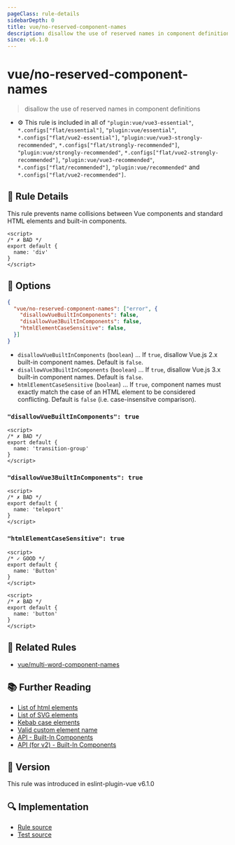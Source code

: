 ```yaml
---
pageClass: rule-details
sidebarDepth: 0
title: vue/no-reserved-component-names
description: disallow the use of reserved names in component definitions
since: v6.1.0
---
```


# vue/no-reserved-component-names

> disallow the use of reserved names in component definitions

- :gear: This rule is included in all of `"plugin:vue/vue3-essential"`, `*.configs["flat/essential"]`, `"plugin:vue/essential"`, `*.configs["flat/vue2-essential"]`, `"plugin:vue/vue3-strongly-recommended"`, `*.configs["flat/strongly-recommended"]`, `"plugin:vue/strongly-recommended"`, `*.configs["flat/vue2-strongly-recommended"]`, `"plugin:vue/vue3-recommended"`, `*.configs["flat/recommended"]`, `"plugin:vue/recommended"` and `*.configs["flat/vue2-recommended"]`.

## :book: Rule Details

This rule prevents name collisions between Vue components and standard HTML elements and built-in components.

<eslint-code-block :rules="{'vue/no-reserved-component-names': ['error']}">

```vue
<script>
/* ✗ BAD */
export default {
  name: 'div'
}
</script>
```

</eslint-code-block>

## :wrench: Options

```json
{
  "vue/no-reserved-component-names": ["error", {
    "disallowVueBuiltInComponents": false,
    "disallowVue3BuiltInComponents": false,
    "htmlElementCaseSensitive": false,
  }]
}
```

- `disallowVueBuiltInComponents` (`boolean`) ... If `true`, disallow Vue.js 2.x built-in component names. Default is `false`.
- `disallowVue3BuiltInComponents` (`boolean`) ... If `true`, disallow Vue.js 3.x built-in component names. Default is `false`.
- `htmlElementCaseSensitive` (`boolean`) ... If `true`, component names must exactly match the case of an HTML element to be considered conflicting. Default is `false` (i.e. case-insensitve comparison).

### `"disallowVueBuiltInComponents": true`

<eslint-code-block :rules="{'vue/no-reserved-component-names': ['error', {disallowVueBuiltInComponents: true}]}">

```vue
<script>
/* ✗ BAD */
export default {
  name: 'transition-group'
}
</script>
```

</eslint-code-block>

### `"disallowVue3BuiltInComponents": true`

<eslint-code-block :rules="{'vue/no-reserved-component-names': ['error', {disallowVue3BuiltInComponents: true}]}">

```vue
<script>
/* ✗ BAD */
export default {
  name: 'teleport'
}
</script>
```

</eslint-code-block>

### `"htmlElementCaseSensitive": true`

<eslint-code-block :rules="{'vue/no-reserved-component-names': ['error', {htmlElementCaseSensitive: true}]}">

```vue
<script>
/* ✓ GOOD */
export default {
  name: 'Button'
}
</script>
```

</eslint-code-block>

<eslint-code-block :rules="{'vue/no-reserved-component-names': ['error', {htmlElementCaseSensitive: true}]}">

```vue
<script>
/* ✗ BAD */
export default {
  name: 'button'
}
</script>
```

</eslint-code-block>

## :couple: Related Rules

- [vue/multi-word-component-names](./multi-word-component-names.md)

## :books: Further Reading

- [List of html elements](https://developer.mozilla.org/en-US/docs/Web/HTML/Element)
- [List of SVG elements](https://developer.mozilla.org/en-US/docs/Web/SVG/Element)
- [Kebab case elements](https://stackoverflow.com/questions/22545621/do-custom-elements-require-a-dash-in-their-name/22545622#22545622)
- [Valid custom element name](https://html.spec.whatwg.org/multipage/custom-elements.html#valid-custom-element-name)
- [API - Built-In Components](https://vuejs.org/api/built-in-components.html)
- [API (for v2) - Built-In Components](https://v2.vuejs.org/v2/api/index.html#Built-In-Components)

## :rocket: Version

This rule was introduced in eslint-plugin-vue v6.1.0

## :mag: Implementation

- [Rule source](https://github.com/vuejs/eslint-plugin-vue/blob/master/lib/rules/no-reserved-component-names.js)
- [Test source](https://github.com/vuejs/eslint-plugin-vue/blob/master/tests/lib/rules/no-reserved-component-names.js)
